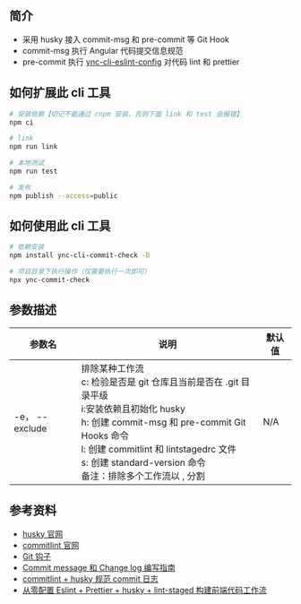 ## 简介

- 采用 husky 接入 commit-msg 和 pre-commit 等 Git Hook
- commit-msg 执行 Angular 代码提交信息规范
- pre-commit 执行 [ync-cli-eslint-config](https://github.com/yunaichun/ync-lerna-packages/tree/master/packages/ync-cli-eslint-config) 对代码 lint 和 prettier

## 如何扩展此 cli 工具

```bash
# 安装依赖【切记不能通过 cnpm 安装，否则下面 link 和 test 会报错】
npm ci

# link
npm run link

# 本地测试
npm run test

# 发布
npm publish --access=public
```

## 如何使用此 cli 工具

```bash
# 依赖安装
npm install ync-cli-commit-check -D

# 项目目录下执行操作（仅需要执行一次即可）
npx ync-commit-check
```

## 参数描述

| 参数名 | 说明 | 默认值 |
| --- | --- | --- |
| -e， --exclude | 排除某种工作流<br> c: 检验是否是 git 仓库且当前是否在 .git 目录平级 <br>i:安装依赖且初始化 husky <br>h: 创建 commit-msg 和 pre-commit Git Hooks 命令 <br>l: 创建 commitlint 和 lintstagedrc 文件 <br>s: 创建 standard-version 命令 <br> 备注：排除多个工作流以 , 分割 | N/A |

## 参考资料

- [husky 官网](https://typicode.github.io/husky)
- [commitlint 官网](https://commitlint.js.org)
- [Git 钩子](https://malcolmyu.github.io/2015/10/16/Git-Hooks/)
- [Commit message 和 Change log 编写指南](http://www.ruanyifeng.com/blog/2016/01/commit_message_change_log.html)
- [commitlint + husky 规范 commit 日志](https://blog.csdn.net/wei371522/article/details/84070803)
- [从零配置 Eslint + Prettier + husky + lint-staged 构建前端代码工作流](https://segmentfault.com/a/1190000022497035)
